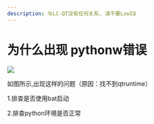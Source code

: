 ```yaml
---
description: 与LC-QT没有任何关系, 请不要LowIQ
---
```


# 为什么出现 pythonw错误

![](.gitbook/assets/FZCK\`UNIX$1ERX97{1{V6N8.png)

如图所示,出现这样的问题（原因：找不到qtruntime）

1.排查是否使用bat启动

2.排查python环境是否正常
